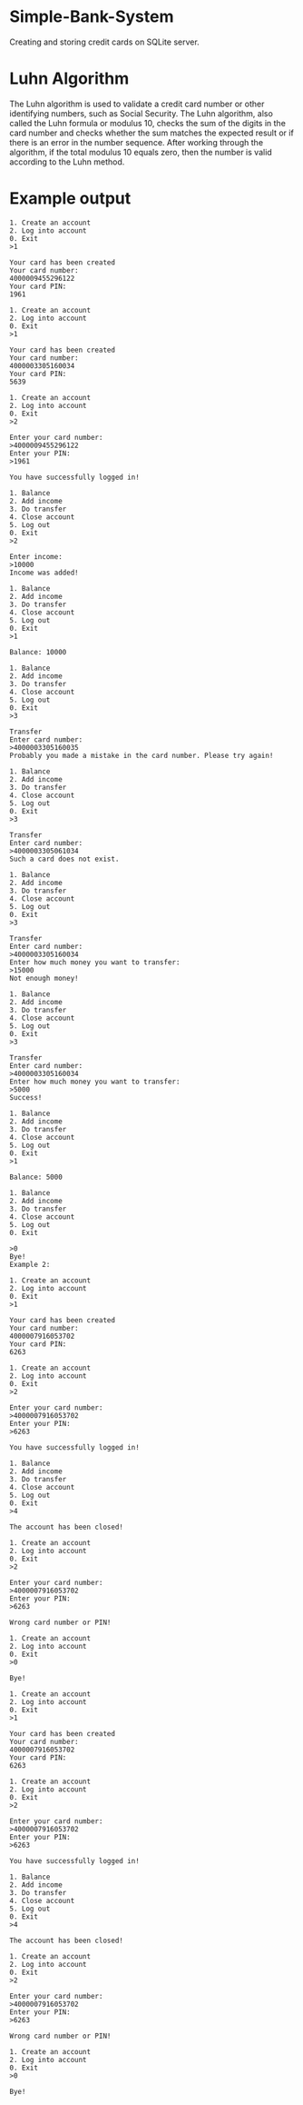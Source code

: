 # Simple-Bank-System
Creating and storing credit cards on SQLite server.

# Luhn Algorithm
The Luhn algorithm is used to validate a credit card number or other identifying numbers, such as Social Security. The Luhn algorithm, also called the Luhn formula or modulus 10, checks the sum of the digits in the card number and checks whether the sum matches the expected result or if there is an error in the number sequence. After working through the algorithm, if the total modulus 10 equals zero, then the number is valid according to the Luhn method.

# Example output
```
1. Create an account
2. Log into account
0. Exit
>1

Your card has been created
Your card number:
4000009455296122
Your card PIN:
1961

1. Create an account
2. Log into account
0. Exit
>1

Your card has been created
Your card number:
4000003305160034
Your card PIN:
5639

1. Create an account
2. Log into account
0. Exit
>2

Enter your card number:
>4000009455296122
Enter your PIN:
>1961

You have successfully logged in!

1. Balance
2. Add income
3. Do transfer
4. Close account
5. Log out
0. Exit
>2

Enter income:
>10000
Income was added!

1. Balance
2. Add income
3. Do transfer
4. Close account
5. Log out
0. Exit
>1

Balance: 10000

1. Balance
2. Add income
3. Do transfer
4. Close account
5. Log out
0. Exit
>3

Transfer
Enter card number:
>4000003305160035
Probably you made a mistake in the card number. Please try again!

1. Balance
2. Add income
3. Do transfer
4. Close account
5. Log out
0. Exit
>3

Transfer
Enter card number:
>4000003305061034
Such a card does not exist.

1. Balance
2. Add income
3. Do transfer
4. Close account
5. Log out
0. Exit
>3

Transfer
Enter card number:
>4000003305160034
Enter how much money you want to transfer:
>15000
Not enough money!

1. Balance
2. Add income
3. Do transfer
4. Close account
5. Log out
0. Exit
>3

Transfer
Enter card number:
>4000003305160034
Enter how much money you want to transfer:
>5000
Success!

1. Balance
2. Add income
3. Do transfer
4. Close account
5. Log out
0. Exit
>1

Balance: 5000

1. Balance
2. Add income
3. Do transfer
4. Close account
5. Log out
0. Exit

>0
Bye!
Example 2:

1. Create an account
2. Log into account
0. Exit
>1

Your card has been created
Your card number:
4000007916053702
Your card PIN:
6263

1. Create an account
2. Log into account
0. Exit
>2

Enter your card number:
>4000007916053702
Enter your PIN:
>6263

You have successfully logged in!

1. Balance
2. Add income
3. Do transfer
4. Close account
5. Log out
0. Exit
>4

The account has been closed!

1. Create an account
2. Log into account
0. Exit
>2

Enter your card number:
>4000007916053702
Enter your PIN:
>6263

Wrong card number or PIN!

1. Create an account
2. Log into account
0. Exit
>0

Bye!

1. Create an account
2. Log into account
0. Exit
>1

Your card has been created
Your card number:
4000007916053702
Your card PIN:
6263

1. Create an account
2. Log into account
0. Exit
>2

Enter your card number:
>4000007916053702
Enter your PIN:
>6263

You have successfully logged in!

1. Balance
2. Add income
3. Do transfer
4. Close account
5. Log out
0. Exit
>4

The account has been closed!

1. Create an account
2. Log into account
0. Exit
>2

Enter your card number:
>4000007916053702
Enter your PIN:
>6263

Wrong card number or PIN!

1. Create an account
2. Log into account
0. Exit
>0

Bye!
```
